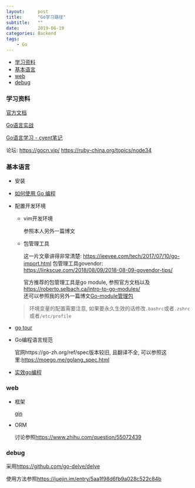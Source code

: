 ```yaml
---
layout:     post
title:      "Go学习路径"
subtitle:   ""
date:       2019-06-19
categories: Backend
tags:
    - Go
---
```


- [学习资料](#学习资料)
- [基本语言](#基本语言)
- [web](#web)
- [debug](#debug)

### 学习资料

[官方文档](<https://go-zh.org/>)

[Go语言实战](https://book.douban.com/subject/27015617/)

[Go语言学习 - cyent笔记](https://cyent.github.io/golang/)

论坛:
<https://gocn.vip/>
<https://ruby-china.org/topics/node34>

### 基本语言

- 安装

- [如何使用 Go 编程](https://go-zh.org/doc/code.html)

- 配置开发环境

    - vim开发环境

        参照本人另外一篇博文

    - 包管理工具

        这一片文章讲得非常清楚: <https://ieevee.com/tech/2017/07/10/go-import.html>
        包管理工具govendor: <https://linkscue.com/2018/08/09/2018-08-09-govendor-tips/>

        官方推荐的包管理工具是go module, 参照官方文档以及<https://roberto.selbach.ca/intro-to-go-modules/>  
	还可以参照我的另外一篇博文<a href="{{ site.url }}/blog/Go-module管理包.html">Go-module管理包</a>
    > 环境变量的配置需要注意, 如果要永久生效的话修改`.bashrc`或者`.zshrc`或者`/etc/profile`

- [go tour](https://tour.go-zh.org/welcome/1)
- Go编程语言规范

    官网https://go-zh.org/ref/spec版本较旧, 且翻译不全, 可以参照这里:https://moego.me/golang_spec.html
- [实效go编程](https://go-zh.org/doc/effective_go.html)

### web

- 框架

    [gin](https://gin-gonic.com/)

- ORM

    讨论参照<https://www.zhihu.com/question/55072439>

### debug

采用<https://github.com/go-delve/delve>

使用方法参照<https://juejin.im/entry/5aa1f98d6fb9a028c522c84b>
